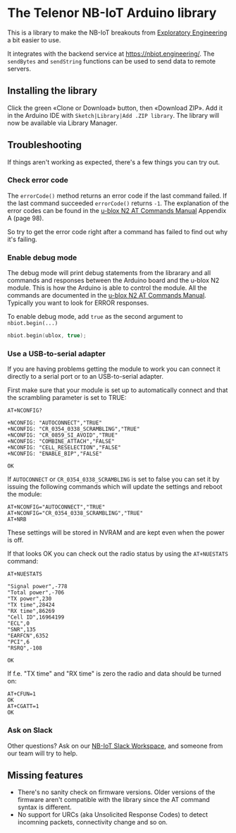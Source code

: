 # The Telenor NB-IoT Arduino library
This is a library to make the NB-IoT breakouts from
[Exploratory Engineering](https://shop.exploratory.engineering/) a bit easier to use.

It integrates with the backend service at https://nbiot.engineering/.
The `sendBytes` and `sendString` functions can be used to send data to remote servers.

## Installing the library
Click the green «Clone or Download» button, then «Download ZIP». Add it in the
Arduino IDE with `Sketch|Library|Add .ZIP library`. The library will now be
available via Library Manager.

## Troubleshooting
If things aren't working as expected, there's a few things you can try out.

### Check error code
The `errorCode()` method returns an error code if the last command failed. If
the last command succeeded `errorCode()` returns `-1`. The explanation of the
error codes can be found in the [u-blox N2 AT Commands Manual][1] Appendix A
(page 98).

So try to get the error code right after a command has failed to find out why
it's failing.

### Enable debug mode
The debug mode will print debug statements from the librarary and all commands
and responses between the Arduino board and the u-blox N2 module. This is how
the Arduino is able to control the module. All the commands are documented in
the [u-blox N2 AT Commands Manual][1]. Typically you want to look for ERROR
responses.

To enable debug mode, add `true` as the second argument to `nbiot.begin(...)`
```cpp
nbiot.begin(ublox, true);
```

### Use a USB-to-serial adapter
If you are having problems getting the module to work you can connect it
directly to a serial port or to an USB-to-serial adapter.

First make sure that your module is set up to automatically connect and that the
scrambling parameter is set to TRUE:

```text
AT+NCONFIG?

+NCONFIG: "AUTOCONNECT","TRUE"
+NCONFIG: "CR_0354_0338_SCRAMBLING","TRUE"
+NCONFIG: "CR_0859_SI_AVOID","TRUE"
+NCONFIG: "COMBINE_ATTACH","FALSE"
+NCONFIG: "CELL_RESELECTION","FALSE"
+NCONFIG: "ENABLE_BIP","FALSE"

OK
```

If `AUTOCONNECT` or `CR_0354_0338_SCRAMBLING` is set to false you can set it
by issuing the following commands which will update the settings and reboot the
module:

```text
AT+NCONFIG="AUTOCONNECT","TRUE"
AT+NCONFIG="CR_0354_0338_SCRAMBLING","TRUE"
AT+NRB
```

These settings will be stored in NVRAM and are kept even when the power is off.

If that looks OK you can check out the radio status by using the `AT+NUESTATS`
command:

```text
AT+NUESTATS

"Signal power",-778
"Total power",-706
"TX power",230
"TX time",28424
"RX time",86269
"Cell ID",16964199
"ECL",0
"SNR",135
"EARFCN",6352
"PCI",6
"RSRQ",-108

OK
```

If f.e. "TX time" and "RX time" is zero the radio and data should be turned on:

```text
AT+CFUN=1
OK
AT+CGATT=1
OK
```

### Ask on Slack
Other questions? Ask on our [NB-IoT Slack Workspace](https://slack.nbiot.engineering/), and someone from our team will try to help.

## Missing features
* There's no sanity check on firmware versions. Older versions of the firmware
  aren't compatible with the library since the AT command syntax is different.
* No support for URCs (aka Unsolicited Response Codes) to detect incomning
  packets, connectivity change and so on.

[1]: https://www.u-blox.com/sites/default/files/SARA-N2_ATCommands_%28UBX-16014887%29.pdf
